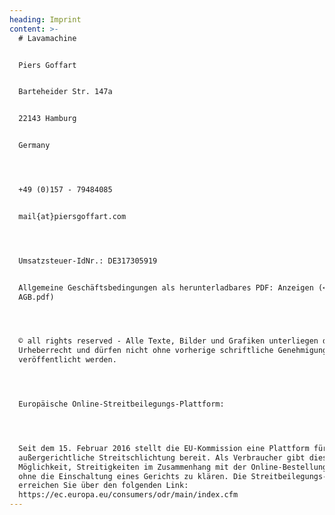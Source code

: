 ```yaml
---
heading: Imprint
content: >-
  # Lavamachine


  Piers Goffart


  Barteheider Str. 147a


  22143 Hamburg


  Germany 




  +49 (0)157 - 79484085


  mail{at}piersgoffart.com




  Umsatzsteuer-IdNr.: DE317305919


  Allgemeine Geschäftsbedingungen als herunterladbares PDF: Anzeigen (<-Link zu
  AGB.pdf)




  © all rights reserved - Alle Texte, Bilder und Grafiken unterliegen dem
  Urheberrecht und dürfen nicht ohne vorherige schriftliche Genehmigung
  veröffentlicht werden. 




  Europäische Online-Streitbeilegungs-Plattform: 




  Seit dem 15. Februar 2016 stellt die EU-Kommission eine Plattform für
  außergerichtliche Streitschlichtung bereit. Als Verbraucher gibt dies die
  Möglichkeit, Streitigkeiten im Zusammenhang mit der Online-Bestellung zunächst
  ohne die Einschaltung eines Gerichts zu klären. Die Streitbeilegungs-Plattform
  erreichen Sie über den folgenden Link:
  https://ec.europa.eu/consumers/odr/main/index.cfm
---
```


